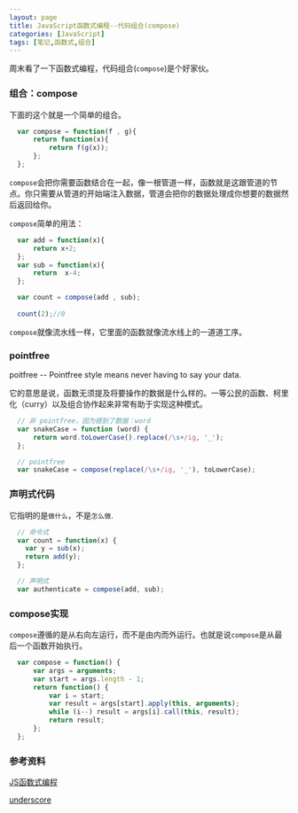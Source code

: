 ```yaml
---
layout: page
title: JavaScript函数式编程--代码组合(compose)
categories: [JavaScript]
tags: [笔记,函数式,组合]
---
```


周末看了一下函数式编程，代码组合(`compose`)是个好家伙。

### 组合：compose
下面的这个就是一个简单的组合。

```js
  var compose = function(f , g){
      return function(x){
          return f(g(x));
      };
  };
```

`compose`会把你需要函数结合在一起，像一根管道一样，函数就是这跟管道的节点。你只需要从管道的开始端注入数据，管道会把你的数据处理成你想要的数据然后返回给你。

`compose`简单的用法：

```js
  var add = function(x){
      return x+2;
  };
  var sub = function(x){
      return  x-4;
  };

  var count = compose(add , sub);
  
  count(2);//0
```

`compose`就像流水线一样，它里面的函数就像流水线上的一道道工序。

### pointfree
poitfree -- Pointfree style means never having to say your data.

它的意思是说，函数无须提及将要操作的数据是什么样的。一等公民的函数、柯里化（curry）以及组合协作起来非常有助于实现这种模式。

```js
  // 非 pointfree，因为提到了数据：word
  var snakeCase = function (word) {
      return word.toLowerCase().replace(/\s+/ig, '_');
  };

  // pointfree
  var snakeCase = compose(replace(/\s+/ig, '_'), toLowerCase);
```

### 声明式代码
它指明的是`做什么`，不是`怎么做`.

```js
  // 命令式
  var count = function(x) {
    var y = sub(x);
    return add(y);
  };

  // 声明式
  var authenticate = compose(add, sub);
```

### compose实现
`compose`遵循的是从右向左运行，而不是由内而外运行。也就是说`compose`是从最后一个函数开始执行。

```js
  var compose = function() {
      var args = arguments;
      var start = args.length - 1;
      return function() {
          var i = start;
          var result = args[start].apply(this, arguments);
          while (i--) result = args[i].call(this, result);
          return result;
      };
  };
```

### 参考资料

[JS函数式编程](https://llh911001.gitbooks.io/mostly-adequate-guide-chinese/content/ch5.html)

[underscore](https://github.com/jashkenas/underscore)